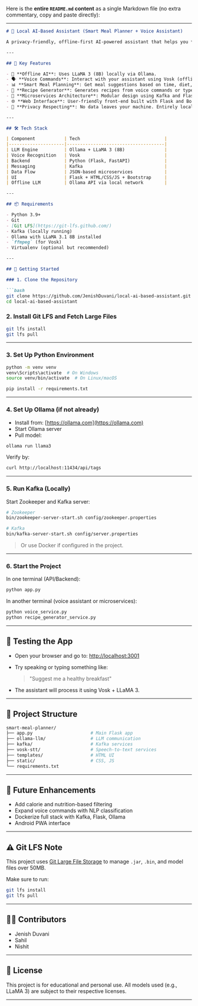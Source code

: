 Here is the **entire `README.md` content** as a single Markdown file (no extra commentary, copy and paste directly):

---

````markdown
# 🤖 Local AI-Based Assistant (Smart Meal Planner + Voice Assistant)

A privacy-friendly, offline-first AI-powered assistant that helps you **plan meals smartly**, **interact via voice**, and **generate healthy recipes** based on dietary needs — powered by LLMs, Kafka, Vosk, and more.

---

## 🌟 Key Features

- 🧠 **Offline AI**: Uses LLaMA 3 (8B) locally via Ollama.
- 🗣️ **Voice Commands**: Interact with your assistant using Vosk (offline speech-to-text).
- 📊 **Smart Meal Planning**: Get meal suggestions based on time, diet, and health goals.
- 🧾 **Recipe Generator**: Generates recipes from voice commands or typed input.
- 🧱 **Microservices Architecture**: Modular design using Kafka and Flask-based services.
- 🌐 **Web Interface**: User-friendly front-end built with Flask and Bootstrap.
- 🔕 **Privacy Respecting**: No data leaves your machine. Entirely local.

---

## 🛠️ Tech Stack

| Component           | Tech                                |
|---------------------|-------------------------------------|
| LLM Engine          | Ollama + LLaMA 3 (8B)               |
| Voice Recognition   | Vosk                                |
| Backend             | Python (Flask, FastAPI)             |
| Messaging           | Kafka                               |
| Data Flow           | JSON-based microservices            |
| UI                  | Flask + HTML/CSS/JS + Bootstrap     |
| Offline LLM         | Ollama API via local network        |

---

## 📦 Requirements

- Python 3.9+
- Git
- [Git LFS](https://git-lfs.github.com/)
- Kafka (locally running)
- Ollama with LLaMA 3.1 8B installed
- `ffmpeg` (for Vosk)
- Virtualenv (optional but recommended)

---

## 🚀 Getting Started

### 1. Clone the Repository

```bash
git clone https://github.com/JenishDuvani/local-ai-based-assistant.git
cd local-ai-based-assistant
````

### 2. Install Git LFS and Fetch Large Files

```bash
git lfs install
git lfs pull
```

---

### 3. Set Up Python Environment

```bash
python -m venv venv
venv\Scripts\activate  # On Windows
source venv/bin/activate  # On Linux/macOS

pip install -r requirements.txt
```

---

### 4. Set Up Ollama (if not already)

* Install from: [https://ollama.com](https://ollama.com)
* Start Ollama server
* Pull model:

```bash
ollama run llama3
```

Verify by:

```bash
curl http://localhost:11434/api/tags
```

---

### 5. Run Kafka (Locally)

Start Zookeeper and Kafka server:

```bash
# Zookeeper
bin/zookeeper-server-start.sh config/zookeeper.properties

# Kafka
bin/kafka-server-start.sh config/server.properties
```

> Or use Docker if configured in the project.

---

### 6. Start the Project

In one terminal (API/Backend):

```bash
python app.py
```

In another terminal (voice assistant or microservices):

```bash
python voice_service.py
python recipe_generator_service.py
```

---

## 🧪 Testing the App

* Open your browser and go to: [http://localhost:3001](http://localhost:3001)
* Try speaking or typing something like:

  > "Suggest me a healthy breakfast"
* The assistant will process it using Vosk + LLaMA 3.

---

## 📁 Project Structure

```bash
smart-meal-planner/
├── app.py                      # Main Flask app
├── ollama-llm/                 # LLM communication
├── kafka/                      # Kafka services
├── vosk-stt/                   # Speech-to-text services
├── templates/                  # HTML UI
├── static/                     # CSS, JS
└── requirements.txt
```

---

## 🧠 Future Enhancements

* Add calorie and nutrition-based filtering
* Expand voice commands with NLP classification
* Dockerize full stack with Kafka, Flask, Ollama
* Android PWA interface

---

## ⚠️ Git LFS Note

This project uses [Git Large File Storage](https://git-lfs.github.com/) to manage `.jar`, `.bin`, and model files over 50MB.

Make sure to run:

```bash
git lfs install
git lfs pull
```

---

## 👨‍💻 Contributors

* Jenish Duvani
* Sahil
* Nishit

---

## 📄 License

This project is for educational and personal use. All models used (e.g., LLaMA 3) are subject to their respective licenses.

---

```
